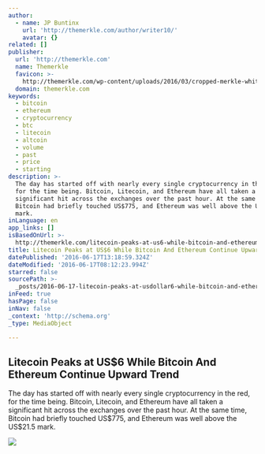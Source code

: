 ```yaml
---
author:
  - name: JP Buntinx
    url: 'http://themerkle.com/author/writer10/'
    avatar: {}
related: []
publisher:
  url: 'http://themerkle.com'
  name: Themerkle
  favicon: >-
    http://themerkle.com/wp-content/uploads/2016/03/cropped-merkle-white-1-192x192.png
  domain: themerkle.com
keywords:
  - bitcoin
  - ethereum
  - cryptocurrency
  - btc
  - litecoin
  - altcoin
  - volume
  - past
  - price
  - starting
description: >-
  The day has started off with nearly every single cryptocurrency in the red,
  for the time being. Bitcoin, Litecoin, and Ethereum have all taken a
  significant hit across the exchanges over the past hour. At the same time,
  Bitcoin had briefly touched US$775, and Ethereum was well above the US$21.5
  mark.
inLanguage: en
app_links: []
isBasedOnUrl: >-
  http://themerkle.com/litecoin-peaks-at-us6-while-bitcoin-and-ethereum-continue-upward-trend/
title: Litecoin Peaks at US$6 While Bitcoin And Ethereum Continue Upward Trend
datePublished: '2016-06-17T13:18:59.324Z'
dateModified: '2016-06-17T08:12:23.994Z'
starred: false
sourcePath: >-
  _posts/2016-06-17-litecoin-peaks-at-usdollar6-while-bitcoin-and-ethereum-continue-u.md
inFeed: true
hasPage: false
inNav: false
_context: 'http://schema.org'
_type: MediaObject

---
```

<article style=""><h1>Litecoin Peaks at US$6 While Bitcoin And Ethereum Continue Upward Trend</h1><p>The day has started off with nearly every single cryptocurrency in the red, for the time being. Bitcoin, Litecoin, and Ethereum have all taken a significant hit across the exchanges over the past hour. At the same time, Bitcoin had briefly touched US$775, and Ethereum was well above the US$21.5 mark.</p><img src="http://themerkle.com/wp-content/uploads/2016/06/shutterstock_310276496.jpg" /></article>